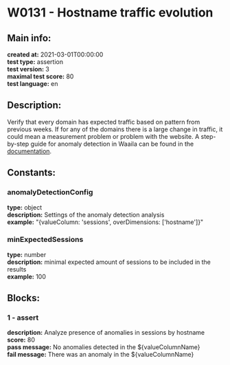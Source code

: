 # W0131 - Hostname traffic evolution  
## Main info:  
**created at:** 2021-03-01T00:00:00  
**test type:** assertion  
**test version:** 3  
**maximal test score:** 80  
**test language:** en  
## Description:  
Verify that every domain has expected traffic based on pattern from previous weeks. If for any of the domains there is a large change in traffic, it could mean a measurement problem or problem with the website. A step-by-step guide for anomaly detection in Waaila can be found in the <a href=https://waaila.com/en/docs/waaila/writing/anomaly-detection/#isdayofweekanomaly target = _blank>documentation</a>.  
## Constants:  
### anomalyDetectionConfig
**type:** object  
**description:** Settings of the anomaly detection analysis  
**example:** "{valueColumn: 'sessions', overDimensions: ['hostname']}"  
### minExpectedSessions
**type:** number  
**description:** minimal expected amount of sessions to be included in the results  
**example:** 100  
## Blocks:  
### 1 - assert
**description:** Analyze presence of anomalies in sessions by hostname  
**score:** 80  
**pass message:** No anomalies detected in the ${valueColumnName}  
**fail message:** There was an anomaly in the ${valueColumnName}  
